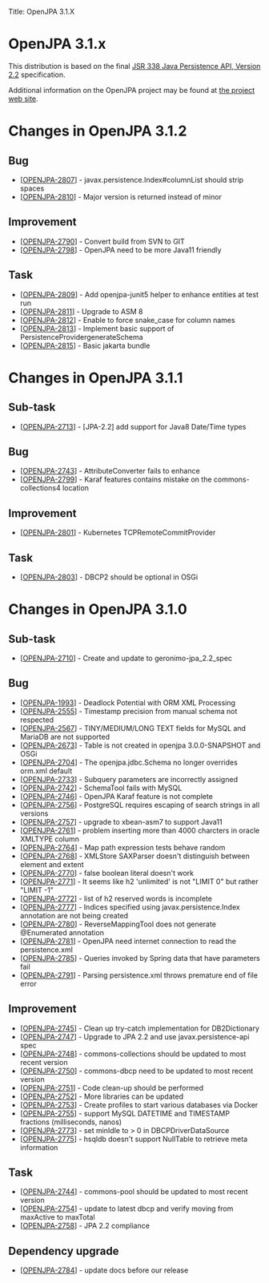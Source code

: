 Title: OpenJPA 3.1.X

# OpenJPA 3.1.x

This distribution is based on the final [JSR 338 Java Persistence API, Version 2.2](http://jcp.org/en/jsr/detail?id=338) specification.

Additional information on the OpenJPA project may be found at [the project web site](http://openjpa.apache.org).

# Changes in OpenJPA 3.1.2


<h2>        Bug
</h2>
<ul>
<li>[<a href='https://issues.apache.org/jira/browse/OPENJPA-2807'>OPENJPA-2807</a>] -         javax.persistence.Index#columnList should strip spaces
</li>
<li>[<a href='https://issues.apache.org/jira/browse/OPENJPA-2810'>OPENJPA-2810</a>] -         Major version is returned instead of minor
</li>
</ul>

<h2>        Improvement
</h2>
<ul>
<li>[<a href='https://issues.apache.org/jira/browse/OPENJPA-2790'>OPENJPA-2790</a>] -         Convert build from SVN to GIT
</li>
<li>[<a href='https://issues.apache.org/jira/browse/OPENJPA-2798'>OPENJPA-2798</a>] -         OpenJPA need to be more Java11 friendly
</li>
</ul>

<h2>        Task
</h2>
<ul>
<li>[<a href='https://issues.apache.org/jira/browse/OPENJPA-2809'>OPENJPA-2809</a>] -         Add openjpa-junit5 helper to enhance entities at test run
</li>
<li>[<a href='https://issues.apache.org/jira/browse/OPENJPA-2811'>OPENJPA-2811</a>] -         Upgrade to ASM 8
</li>
<li>[<a href='https://issues.apache.org/jira/browse/OPENJPA-2812'>OPENJPA-2812</a>] -         Enable to force snake_case for column names
</li>
<li>[<a href='https://issues.apache.org/jira/browse/OPENJPA-2813'>OPENJPA-2813</a>] -         Implement basic support of PersistenceProvidergenerateSchema
</li>
<li>[<a href='https://issues.apache.org/jira/browse/OPENJPA-2815'>OPENJPA-2815</a>] -         Basic jakarta bundle
</li>
</ul>


# Changes in OpenJPA 3.1.1


<h2>        Sub-task
</h2>
<ul>
<li>[<a href='https://issues.apache.org/jira/browse/OPENJPA-2713'>OPENJPA-2713</a>] -         [JPA-2.2] add support for Java8 Date/Time types
</li>
</ul>

<h2>        Bug
</h2>
<ul>
<li>[<a href='https://issues.apache.org/jira/browse/OPENJPA-2743'>OPENJPA-2743</a>] -         AttributeConverter fails to enhance
</li>
<li>[<a href='https://issues.apache.org/jira/browse/OPENJPA-2799'>OPENJPA-2799</a>] -         Karaf features contains mistake on the commons-collections4 location
</li>
</ul>

<h2>        Improvement
</h2>
<ul>
<li>[<a href='https://issues.apache.org/jira/browse/OPENJPA-2801'>OPENJPA-2801</a>] -         Kubernetes TCPRemoteCommitProvider
</li>
</ul>

<h2>        Task
</h2>
<ul>
<li>[<a href='https://issues.apache.org/jira/browse/OPENJPA-2803'>OPENJPA-2803</a>] -         DBCP2 should be optional in OSGi
</li>
</ul>

# Changes in OpenJPA 3.1.0


<h2>        Sub-task
</h2>
<ul>
<li>[<a href='https://issues.apache.org/jira/browse/OPENJPA-2710'>OPENJPA-2710</a>] -         Create and update to geronimo-jpa_2.2_spec
</li>
</ul>
        
<h2>        Bug
</h2>
<ul>
<li>[<a href='https://issues.apache.org/jira/browse/OPENJPA-1993'>OPENJPA-1993</a>] -         Deadlock Potential with ORM XML Processing
</li>
<li>[<a href='https://issues.apache.org/jira/browse/OPENJPA-2555'>OPENJPA-2555</a>] -         Timestamp precision from manual schema not respected
</li>
<li>[<a href='https://issues.apache.org/jira/browse/OPENJPA-2567'>OPENJPA-2567</a>] -         TINY/MEDIUM/LONG TEXT fields for MySQL and MariaDB are not supported
</li>
<li>[<a href='https://issues.apache.org/jira/browse/OPENJPA-2673'>OPENJPA-2673</a>] -         Table is not created in openjpa 3.0.0-SNAPSHOT and OSGi
</li>
<li>[<a href='https://issues.apache.org/jira/browse/OPENJPA-2704'>OPENJPA-2704</a>] -         The openjpa.jdbc.Schema no longer overrides orm.xml default
</li>
<li>[<a href='https://issues.apache.org/jira/browse/OPENJPA-2733'>OPENJPA-2733</a>] -         Subquery parameters are incorrectly assigned
</li>
<li>[<a href='https://issues.apache.org/jira/browse/OPENJPA-2742'>OPENJPA-2742</a>] -         SchemaTool fails with MySQL
</li>
<li>[<a href='https://issues.apache.org/jira/browse/OPENJPA-2746'>OPENJPA-2746</a>] -         OpenJPA Karaf feature is not complete
</li>
<li>[<a href='https://issues.apache.org/jira/browse/OPENJPA-2756'>OPENJPA-2756</a>] -         PostgreSQL requires escaping of search strings in all versions
</li>
<li>[<a href='https://issues.apache.org/jira/browse/OPENJPA-2757'>OPENJPA-2757</a>] -         upgrade to xbean-asm7 to support Java11
</li>
<li>[<a href='https://issues.apache.org/jira/browse/OPENJPA-2761'>OPENJPA-2761</a>] -         problem inserting more than 4000 charcters in oracle XMLTYPE column
</li>
<li>[<a href='https://issues.apache.org/jira/browse/OPENJPA-2764'>OPENJPA-2764</a>] -         Map path expression tests behave random
</li>
<li>[<a href='https://issues.apache.org/jira/browse/OPENJPA-2768'>OPENJPA-2768</a>] -         XMLStore SAXParser doesn&#39;t distinguish between element and extent
</li>
<li>[<a href='https://issues.apache.org/jira/browse/OPENJPA-2770'>OPENJPA-2770</a>] -         false boolean literal doesn&#39;t work
</li>
<li>[<a href='https://issues.apache.org/jira/browse/OPENJPA-2771'>OPENJPA-2771</a>] -         It seems like h2 &#39;unlimited&#39; is not &quot;LIMIT 0&quot; but rather &quot;LIMIT -1&quot;
</li>
<li>[<a href='https://issues.apache.org/jira/browse/OPENJPA-2772'>OPENJPA-2772</a>] -         list of h2 reserved words is incomplete
</li>
<li>[<a href='https://issues.apache.org/jira/browse/OPENJPA-2777'>OPENJPA-2777</a>] -         Indices specified using javax.persistence.Index annotation are not being created
</li>
<li>[<a href='https://issues.apache.org/jira/browse/OPENJPA-2780'>OPENJPA-2780</a>] -         ReverseMappingTool does not generate @Enumerated annotation
</li>
<li>[<a href='https://issues.apache.org/jira/browse/OPENJPA-2781'>OPENJPA-2781</a>] -         OpenJPA need internet connection to read the persistence.xml
</li>
<li>[<a href='https://issues.apache.org/jira/browse/OPENJPA-2785'>OPENJPA-2785</a>] -         Queries invoked by Spring data that have parameters fail
</li>
<li>[<a href='https://issues.apache.org/jira/browse/OPENJPA-2791'>OPENJPA-2791</a>] -         Parsing persistence.xml throws premature end of file error
</li>
</ul>
                
<h2>        Improvement
</h2>
<ul>
<li>[<a href='https://issues.apache.org/jira/browse/OPENJPA-2745'>OPENJPA-2745</a>] -         Clean up try-catch implementation for DB2Dictionary
</li>
<li>[<a href='https://issues.apache.org/jira/browse/OPENJPA-2747'>OPENJPA-2747</a>] -         Upgrade to JPA 2.2 and use javax.persistence-api spec
</li>
<li>[<a href='https://issues.apache.org/jira/browse/OPENJPA-2748'>OPENJPA-2748</a>] -         commons-collections should be updated to most recent version
</li>
<li>[<a href='https://issues.apache.org/jira/browse/OPENJPA-2750'>OPENJPA-2750</a>] -         commons-dbcp need to be updated to most recent version
</li>
<li>[<a href='https://issues.apache.org/jira/browse/OPENJPA-2751'>OPENJPA-2751</a>] -         Code clean-up should be performed
</li>
<li>[<a href='https://issues.apache.org/jira/browse/OPENJPA-2752'>OPENJPA-2752</a>] -         More libraries can be updated
</li>
<li>[<a href='https://issues.apache.org/jira/browse/OPENJPA-2753'>OPENJPA-2753</a>] -         Create profiles to start various databases via Docker
</li>
<li>[<a href='https://issues.apache.org/jira/browse/OPENJPA-2755'>OPENJPA-2755</a>] -         support MySQL DATETIME and TIMESTAMP fractions (milliseconds, nanos)
</li>
<li>[<a href='https://issues.apache.org/jira/browse/OPENJPA-2773'>OPENJPA-2773</a>] -         set minIdle to &gt; 0 in DBCPDriverDataSource
</li>
<li>[<a href='https://issues.apache.org/jira/browse/OPENJPA-2775'>OPENJPA-2775</a>] -         hsqldb doesn&#39;t support NullTable to retrieve meta information
</li>
</ul>
            
<h2>        Task
</h2>
<ul>
<li>[<a href='https://issues.apache.org/jira/browse/OPENJPA-2744'>OPENJPA-2744</a>] -         commons-pool should be updated to most recent version
</li>
<li>[<a href='https://issues.apache.org/jira/browse/OPENJPA-2754'>OPENJPA-2754</a>] -         update to latest dbcp and verify moving from maxActive to maxTotal
</li>
<li>[<a href='https://issues.apache.org/jira/browse/OPENJPA-2758'>OPENJPA-2758</a>] -         JPA 2.2 compliance
</li>
</ul>
                                                        
<h2>        Dependency upgrade
</h2>
<ul>
<li>[<a href='https://issues.apache.org/jira/browse/OPENJPA-2784'>OPENJPA-2784</a>] -         update docs before our release
</li>
</ul>
